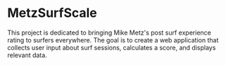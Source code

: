 # MetzSurfScale
This project is dedicated to bringing Mike Metz's post surf experience rating to surfers everywhere.  The goal is to create a web application that collects user input about surf sessions, calculates a score, and displays relevant data.
